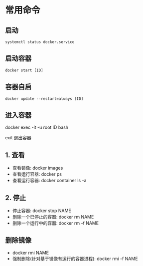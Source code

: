# 常用命令

## 启动

    systemctl status docker.service

## 启动容器

    docker start [ID]

## 容器自启

    docker update --restart=always [ID]

## 进入容器

docker exec -it -u root ID bash

exit 退出容器

## 1. 查看

* 查看镜像: docker images
* 查看运行容器: docker ps
* 查看运行容器: docker container ls -a

## 2. 停止

* 停止容器: docker stop NAME
* 删除一个已停止的容器: docker rm NAME
* 删除一个运行中的容器: docker rm -f NAME

## 删除镜像

* docker rmi NAME
* 强制删除(针对基于镜像有运行的容器进程): docker rmi -f NAME
